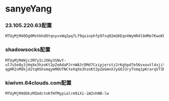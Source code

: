 # sanyeYang
### 23.105.220.63配置
    MTUyMjM4ODg0MshkhdOtqnyvxWq2pq7Lf9qxinphfp97sq92mGKEqnXWyHR4lbHMe7KwoKbfurhnmr6OpZiUopafuYu6d5CIaNmym3yZ

### shadowsocks配置
    MTUyMjM4Njc2M7yIcJXHy3SNvY-ul7u5e8y3jHqXe3hzoKt2pZeAdaPJrnWA3rDMd7Cxipjerstz2rKghpd7e56vxoutl4xjitvJno3drah0r8altcyqpHPMrXl6Znt4c7Gxh8-qgHR2vMdkjd2tqHShxmqymMOUfNCteXqXe3hzoKt2pZeGmnXJyGOJ3ryTnmq1pKrarqV73bOJepeJjGtqxZymdpmegtvKiXmUxblrrqx8ldHFqJrbvnqol3t8eKXFrJSphYWN1r5jkc0

### kiwivm.64clouds.com配置
    MTUyMjM4ODkzMZmdctnKfHfMypialrm9iXi-iW2nhNB-lw
